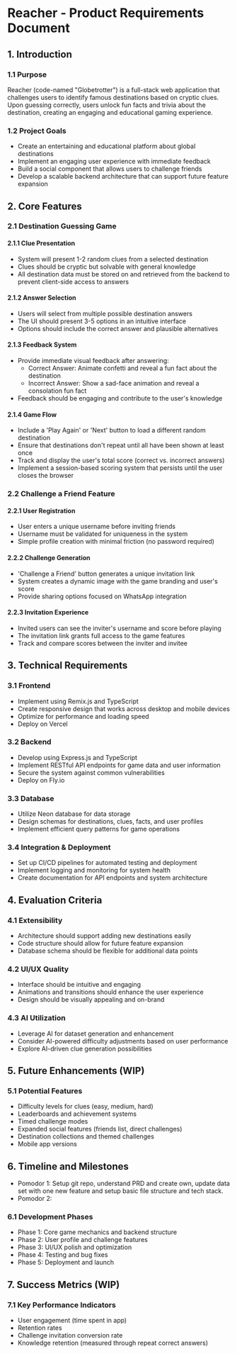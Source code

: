 # Reacher - Product Requirements Document

## 1. Introduction

### 1.1 Purpose
Reacher (code-named "Globetrotter") is a full-stack web application that challenges users to identify famous destinations based on cryptic clues. Upon guessing correctly, users unlock fun facts and trivia about the destination, creating an engaging and educational gaming experience.

### 1.2 Project Goals
- Create an entertaining and educational platform about global destinations
- Implement an engaging user experience with immediate feedback
- Build a social component that allows users to challenge friends
- Develop a scalable backend architecture that can support future feature expansion

## 2. Core Features

### 2.1 Destination Guessing Game

#### 2.1.1 Clue Presentation
- System will present 1-2 random clues from a selected destination
- Clues should be cryptic but solvable with general knowledge
- All destination data must be stored on and retrieved from the backend to prevent client-side access to answers

#### 2.1.2 Answer Selection
- Users will select from multiple possible destination answers
- The UI should present 3-5 options in an intuitive interface
- Options should include the correct answer and plausible alternatives

#### 2.1.3 Feedback System
- Provide immediate visual feedback after answering:
  - Correct Answer: Animate confetti and reveal a fun fact about the destination
  - Incorrect Answer: Show a sad-face animation and reveal a consolation fun fact
- Feedback should be engaging and contribute to the user's knowledge

#### 2.1.4 Game Flow
- Include a 'Play Again' or 'Next' button to load a different random destination
- Ensure that destinations don't repeat until all have been shown at least once
- Track and display the user's total score (correct vs. incorrect answers)
- Implement a session-based scoring system that persists until the user closes the browser

### 2.2 Challenge a Friend Feature

#### 2.2.1 User Registration
- User enters a unique username before inviting friends
- Username must be validated for uniqueness in the system
- Simple profile creation with minimal friction (no password required)

#### 2.2.2 Challenge Generation
- 'Challenge a Friend' button generates a unique invitation link
- System creates a dynamic image with the game branding and user's score
- Provide sharing options focused on WhatsApp integration

#### 2.2.3 Invitation Experience
- Invited users can see the inviter's username and score before playing
- The invitation link grants full access to the game features
- Track and compare scores between the inviter and invitee

## 3. Technical Requirements

### 3.1 Frontend
- Implement using Remix.js and TypeScript
- Create responsive design that works across desktop and mobile devices
- Optimize for performance and loading speed
- Deploy on Vercel

### 3.2 Backend
- Develop using Express.js and TypeScript
- Implement RESTful API endpoints for game data and user information
- Secure the system against common vulnerabilities
- Deploy on Fly.io

### 3.3 Database
- Utilize Neon database for data storage
- Design schemas for destinations, clues, facts, and user profiles
- Implement efficient query patterns for game operations

### 3.4 Integration & Deployment
- Set up CI/CD pipelines for automated testing and deployment
- Implement logging and monitoring for system health
- Create documentation for API endpoints and system architecture

## 4. Evaluation Criteria

### 4.1 Extensibility
- Architecture should support adding new destinations easily
- Code structure should allow for future feature expansion
- Database schema should be flexible for additional data points

### 4.2 UI/UX Quality
- Interface should be intuitive and engaging
- Animations and transitions should enhance the user experience
- Design should be visually appealing and on-brand

### 4.3 AI Utilization
- Leverage AI for dataset generation and enhancement
- Consider AI-powered difficulty adjustments based on user performance
- Explore AI-driven clue generation possibilities

## 5. Future Enhancements (WIP)

### 5.1 Potential Features
- Difficulty levels for clues (easy, medium, hard)
- Leaderboards and achievement systems
- Timed challenge modes
- Expanded social features (friends list, direct challenges)
- Destination collections and themed challenges
- Mobile app versions

## 6. Timeline and Milestones 
- Pomodor 1: Setup git repo, understand PRD and create own, update data set with one new feature and setup basic file structure and tech stack.
- Pomodor 2: 

### 6.1 Development Phases
- Phase 1: Core game mechanics and backend structure
- Phase 2: User profile and challenge features
- Phase 3: UI/UX polish and optimization
- Phase 4: Testing and bug fixes
- Phase 5: Deployment and launch

## 7. Success Metrics (WIP)

### 7.1 Key Performance Indicators
- User engagement (time spent in app)
- Retention rates
- Challenge invitation conversion rate
- Knowledge retention (measured through repeat correct answers)
